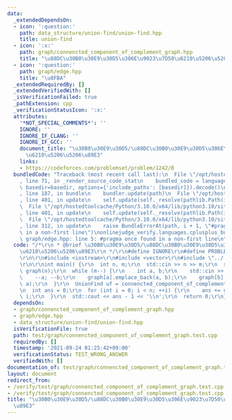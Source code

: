 ```yaml
---
data:
  _extendedDependsOn:
  - icon: ':question:'
    path: data_structure/union-find/union-find.hpp
    title: union-find
  - icon: ':x:'
    path: graph/connencted_component_of_complement_graph.hpp
    title: "\u88DC\u30B0\u30E9\u30D5\u306E\u9023\u7D50\u6210\u5206\u5206\u89E3"
  - icon: ':question:'
    path: graph/edge.hpp
    title: "\u8FBA"
  _extendedRequiredBy: []
  _extendedVerifiedWith: []
  _isVerificationFailed: true
  _pathExtension: cpp
  _verificationStatusIcon: ':x:'
  attributes:
    '*NOT_SPECIAL_COMMENTS*': ''
    IGNORE: ''
    IGNORE_IF_CLANG: ''
    IGNORE_IF_GCC: ''
    document_title: "\u30B0\u30E9\u30D5/\u88DC\u30B0\u30E9\u30D5\u306E\u9023\u7D50\
      \u6210\u5206\u5206\u89E3"
    links:
    - https://codeforces.com/problemset/problem/1242/B
  bundledCode: "Traceback (most recent call last):\n  File \"/opt/hostedtoolcache/Python/3.10.0/x64/lib/python3.10/site-packages/onlinejudge_verify/documentation/build.py\"\
    , line 71, in _render_source_code_stat\n    bundled_code = language.bundle(stat.path,\
    \ basedir=basedir, options={'include_paths': [basedir]}).decode()\n  File \"/opt/hostedtoolcache/Python/3.10.0/x64/lib/python3.10/site-packages/onlinejudge_verify/languages/cplusplus.py\"\
    , line 187, in bundle\n    bundler.update(path)\n  File \"/opt/hostedtoolcache/Python/3.10.0/x64/lib/python3.10/site-packages/onlinejudge_verify/languages/cplusplus_bundle.py\"\
    , line 401, in update\n    self.update(self._resolve(pathlib.Path(included), included_from=path))\n\
    \  File \"/opt/hostedtoolcache/Python/3.10.0/x64/lib/python3.10/site-packages/onlinejudge_verify/languages/cplusplus_bundle.py\"\
    , line 401, in update\n    self.update(self._resolve(pathlib.Path(included), included_from=path))\n\
    \  File \"/opt/hostedtoolcache/Python/3.10.0/x64/lib/python3.10/site-packages/onlinejudge_verify/languages/cplusplus_bundle.py\"\
    , line 312, in update\n    raise BundleErrorAt(path, i + 1, \"#pragma once found\
    \ in a non-first line\")\nonlinejudge_verify.languages.cplusplus_bundle.BundleErrorAt:\
    \ graph/edge.hpp: line 5: #pragma once found in a non-first line\n"
  code: "/*\r\n * @brief \u30B0\u30E9\u30D5/\u88DC\u30B0\u30E9\u30D5\u306E\u9023\u7D50\
    \u6210\u5206\u5206\u89E3\r\n */\r\n#define IGNORE\r\n#define PROBLEM \"https://codeforces.com/problemset/problem/1242/B\"\
    \r\n\r\n#include <iostream>\r\n#include <vector>\r\n#include \"../../graph/connencted_component_of_complement_graph.hpp\"\
    \r\n\r\nint main() {\r\n  int n, m;\r\n  std::cin >> n >> m;\r\n  std::vector<std::vector<Edge<bool>>>\
    \ graph(n);\r\n  while (m--) {\r\n    int a, b;\r\n    std::cin >> a >> b;\r\n\
    \    --a; --b;\r\n    graph[a].emplace_back(a, b);\r\n    graph[b].emplace_back(b,\
    \ a);\r\n  }\r\n  UnionFind uf = connencted_component_of_complement_graph(graph);\r\
    \n  int ans = 0;\r\n  for (int i = 0; i < n; ++i) {\r\n    ans += uf.root(i) ==\
    \ i;\r\n  }\r\n  std::cout << ans - 1 << '\\n';\r\n  return 0;\r\n}\r\n"
  dependsOn:
  - graph/connencted_component_of_complement_graph.hpp
  - graph/edge.hpp
  - data_structure/union-find/union-find.hpp
  isVerificationFile: true
  path: test/graph/connencted_component_of_complement_graph.test.cpp
  requiredBy: []
  timestamp: '2021-09-24 01:25:42+09:00'
  verificationStatus: TEST_WRONG_ANSWER
  verifiedWith: []
documentation_of: test/graph/connencted_component_of_complement_graph.test.cpp
layout: document
redirect_from:
- /verify/test/graph/connencted_component_of_complement_graph.test.cpp
- /verify/test/graph/connencted_component_of_complement_graph.test.cpp.html
title: "\u30B0\u30E9\u30D5/\u88DC\u30B0\u30E9\u30D5\u306E\u9023\u7D50\u6210\u5206\u5206\
  \u89E3"
---
```

